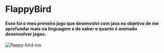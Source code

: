 # FlappyBird
#### Esse foi o meu primeiro jogo que desenvolvi com java no objetivo de me aprofundar mais na linguagem e de saber o quanto é animado desenvolver jogos.
![flappy-bird-ios](https://user-images.githubusercontent.com/91083215/187748960-14e4987d-6618-4c72-86a4-2abece6f2cb0.jpg)
